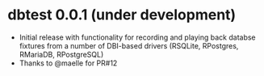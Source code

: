 # dbtest 0.0.1 (under development)
* Initial release with functionality for recording and playing back databse fixtures from a number of DBI-based drivers (RSQLite, RPostgres, RMariaDB, RPostgreSQL)
* Thanks to @maelle for PR#12
